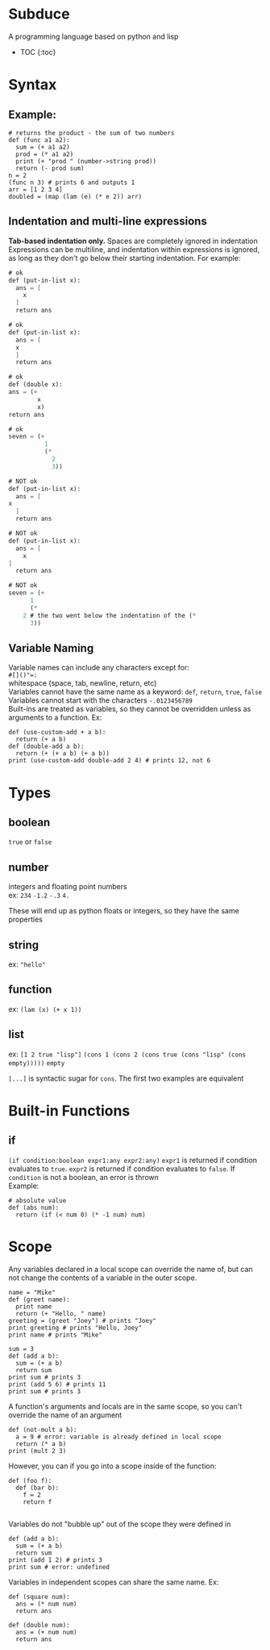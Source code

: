 # Subduce
A programming language based on python and lisp
* TOC
{:toc}
# Syntax
## Example:
```
# returns the product - the sum of two numbers
def (func a1 a2):
  sum = (+ a1 a2)
  prod = (* a1 a2)
  print (+ "prod " (number->string prod))
  return (- prod sum)
n = 2
(func n 3) # prints 6 and outputs 1
arr = [1 2 3 4]
doubled = (map (lam (e) (* e 2)) arr)
```
## Indentation and multi-line expressions
**Tab-based indentation only.** Spaces are completely ignored in indentation  
Expressions can be multiline, and indentation within expressions is ignored, as long as they don't go below their starting indentation. For example:  
```scheme
# ok
def (put-in-list x):
  ans = [
    x
  ]
  return ans
```
```scheme
# ok
def (put-in-list x):
  ans = [
  x
  ]
  return ans
```
```scheme
# ok
def (double x):
ans = (+
        x
        x)
return ans
```
```scheme
# ok
seven = (+
          1
          (*
            2
            3))
```
```scheme
# NOT ok
def (put-in-list x):
  ans = [
x
  ]
  return ans
```
```scheme
# NOT ok
def (put-in-list x):
  ans = [
    x
]
  return ans
```
```scheme
# NOT ok
seven = (+
      1
      (*
    2 # the two went below the indentation of the (* 
      3))
```
## Variable Naming
Variable names can include any characters except for:    
`#[]()"=:`  
whitespace (space, tab, newline, return, etc)  
Variables cannot have the same name as a keyword: `def`, `return`, `true`, `false`  
Variables cannot start with the characters `-.0123456789`  
Built-ins are treated as variables, so they cannot be overridden unless as arguments to a function. Ex:  
```
def (use-custom-add + a b):
  return (+ a b)
def (double-add a b):
  return (+ (+ a b) (+ a b))
print (use-custom-add double-add 2 4) # prints 12, not 6
```
# Types
## boolean
`true` or `false`
## number
integers and floating point numbers  
ex: `234` `-1.2` `-.3` `4.`  
  
These will end up as python floats or integers, so they have the same properties
## string
ex: `"hello"`
## function
ex: `(lam (x) (+ x 1))`
## list
ex: `[1 2 true "lisp"]` `(cons 1 (cons 2 (cons true (cons "lisp" (cons empty)))))` `empty`  
  
`[...]` is syntactic sugar for `cons`. The first two examples are equivalent
# Built-in Functions
## if
`(if condition:boolean expr1:any expr2:any)`
`expr1` is returned if condition evaluates to `true`. `expr2` is returned if condition evaluates to `false`. If `condition` is not a boolean, an error is thrown  
Example:  
```
# absolute value
def (abs num):
  return (if (< num 0) (* -1 num) num)
```
# Scope
Any variables declared in a local scope can override the name of, but can not change the contents of a variable in the outer scope.  
```
name = "Mike"
def (greet name):
  print name
  return (+ "Hello, " name)
greeting = (greet "Joey") # prints "Joey" 
print greeting # prints "Hello, Joey"
print name # prints "Mike"
```
```
sum = 3
def (add a b):
  sum = (+ a b)
  return sum
print sum # prints 3
print (add 5 6) # prints 11
print sum # prints 3
```  
A function's arguments and locals are in the same scope, so you can't override the name of an argument
```
def (not-mult a b):
  a = 9 # error: variable is already defined in local scope
  return (* a b)
print (mult 2 3)
```  
However, you can if you go into a scope inside of the function:  
```
def (foo f):
  def (bar b):
    f = 2
    return f
  
```  
Variables do not "bubble up" out of the scope they were defined in  
```
def (add a b):
  sum = (+ a b)
  return sum
print (add 1 2) # prints 3
print sum # error: undefined
```  
Variables in independent scopes can share the same name. Ex:  
```
def (square num):
  ans = (* num num)
  return ans

def (double num):
  ans = (+ num num)
  return ans
```

